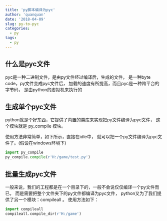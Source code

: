 ```yaml
---
title: 'py脚本编译为pyc'
author: 'quanquan'
date: '2018-04-09'
slug: py-to-pyc
categories:
  - py
tags:
  - py
---
```


## 什么是pyc文件
pyc是一种二进制文件，是由py文件经过编译后，生成的文件，
是一种byte code，py文件变成pyc文件后，
加载的速度有所提高，而且pyc是一种跨平台的字节码，
是由python的虚拟机来执行的
<!--more-->

## 生成单个pyc文件

python就是个好东西，它提供了内置的类库来实现把py文件编译为pyc文件，
这个模块就是 py_compile 模块。

使用方法非常简单，如下所示，直接在idle中，
就可以把一个py文件编译为pyc文件了。(假设在windows环境下)

```py
import py_compile
py_compile.compile(r'H:/game/test.py')
```


## 批量生成pyc文件
一般来说，我们的工程都是在一个目录下的，一般不会说仅仅编译一个py文件而已，
而是需要把整个文件夹下的py文件都编译为pyc文件，
python又为了我们提供了另一个模块：compileall 。
使用方法如下：

```py
import compileall
compileall.compile_dir(r'H:/game')
```
